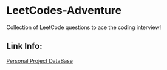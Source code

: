 # LeetCodes-Adventure
Collection of LeetCode questions to ace the coding interview! 

## Link Info:

[Personal Project DataBase](https://www.notion.so/Personal-Work-Progress-9b7f0529120c427d9409958f71d8134a?pvs=4)
